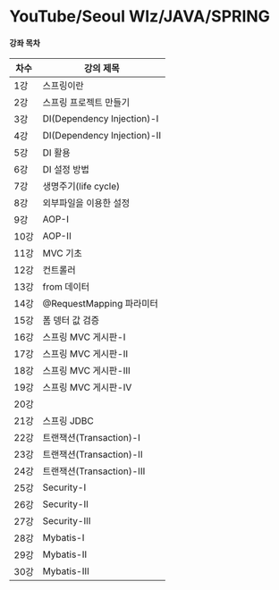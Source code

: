﻿# YouTube/Seoul WIz/JAVA/SPRING 
#### 강좌 목차

차수 | 강의 제목
--- | ---
1강 | 스프링이란
2강 | 스프링 프로젝트 만들기
3강 | DI(Dependency Injection)-I
4강 | DI(Dependency Injection)-II
5강 | DI 활용
6강 | DI 설정 방법
7강 | 생명주기(life cycle)
8강 | 외부파일을 이용한 설정
9강 | AOP-I
10강 | AOP-II
11강 | MVC 기초
12강 | 컨트롤러
13강 | from 데이터
14강 | @RequestMapping 파라미터
15강 | 폼 뎅터 값 검증
16강 | 스프링 MVC 게시판-I
17강 | 스프링 MVC 게시판-II
18강 | 스프링 MVC 게시판-III
19강 | 스프링 MVC 게시판-IV
20강 | 
21강 | 스프링 JDBC
22강 | 트랜잭션(Transaction)-I
23강 | 트랜잭션(Transaction)-II
24강 | 트랜잭션(Transaction)-III
25강 | Security-I
26강 | Security-II
27강 | Security-III
28강 | Mybatis-I
29강 | Mybatis-II
30강 | Mybatis-III